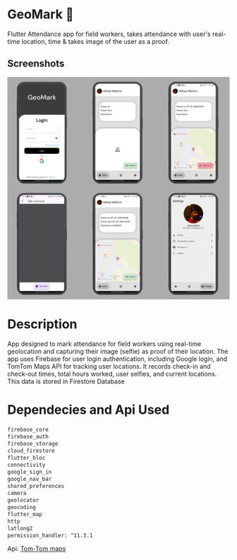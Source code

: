 # GeoMark 📱

Flutter Attendance app for field workers, takes attendance with user's real-time location, time & takes image of the user as a proof.

## Screenshots

<div style="display: flex; justify-content: space-evenly;">
    <img src="./assets/images/banner1.png" alt="Screenshot 1" >
</div>
<div style="display: flex; justify-content: space-evenly;">
    <img src="./assets/images/banner2.png" alt="Screenshot 1" >
</div>


# Description
 App designed to mark attendance for field workers using real-time geolocation and capturing their image (selfie) as proof of their location. The app uses Firebase for user login authentication, including Google login, and TomTom Maps API for tracking user locations. It records check-in and check-out times, total hours worked, user selfies, and current locations. This data is stored in Firestore Database


# Dependecies and Api Used

    firebase_core
    firebase_auth
    firebase_storage
    cloud_firestore
    flutter_bloc
    connectivity
    google_sign_in
    google_nav_bar
    shared_preferences
    camera
    geolocator
    geocoding
    flutter_map
    http
    latlong2
    permission_handler: ^11.3.1
    
Api: <a href="https://developer.tomtom.com/">Tom-Tom maps</a> 